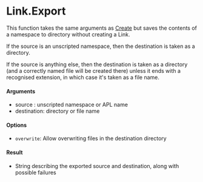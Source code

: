 # Link.Export

This function takes the same arguments as [Create](Link.Create.md) but saves the contents of a namespace to directory without
creating a Link.

If the source is an unscripted namespace, then the destination is taken as a directory.

If the source is anything else, then the destination is taken as a directory (and a correctly named file will be created there) unless it ends with a recognised extension, in which case it's taken as a file name.

#### Arguments

- source : unscripted namespace or APL name
- destination: directory or file name

#### Options

- `overwrite`: Allow overwriting files in the destination directory

#### Result

- String describing the exported source and destination, along with possible failures